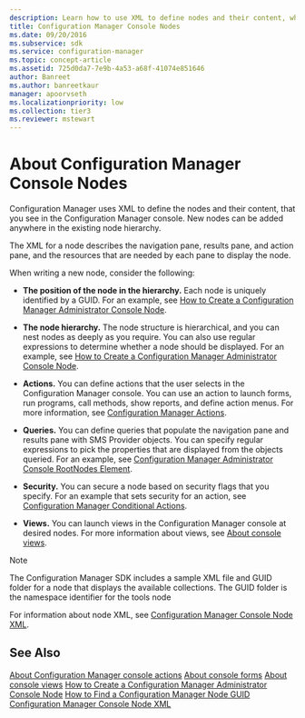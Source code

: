 ```yaml
---
description: Learn how to use XML to define nodes and their content, which you see in the Configuration Manager console.
title: Configuration Manager Console Nodes
ms.date: 09/20/2016
ms.subservice: sdk
ms.service: configuration-manager
ms.topic: concept-article
ms.assetid: 725d0da7-7e9b-4a53-a68f-41074e851646
author: Banreet
ms.author: banreetkaur
manager: apoorvseth
ms.localizationpriority: low
ms.collection: tier3
ms.reviewer: mstewart
---
```

# About Configuration Manager Console Nodes
Configuration Manager uses XML to define the nodes and their content, that you see in the Configuration Manager console. New nodes can be added anywhere in the existing node hierarchy.

 The XML for a node describes the navigation pane, results pane, and action pane, and the resources that are needed by each pane to display the node.

 When writing a new node, consider the following:

-   **The position of the node in the hierarchy.** Each node is uniquely identified by a GUID. For an example, see [How to Create a Configuration Manager Administrator Console Node](../../../../develop/core/servers/console/how-to-create-a-configuration-manager-console-node.md).

-   **The node hierarchy.** The node structure is hierarchical, and you can nest nodes as deeply as you require. You can also use regular expressions to determine whether a node should be displayed. For an example, see [How to Create a Configuration Manager Administrator Console Node](../../../../develop/core/servers/console/how-to-create-a-configuration-manager-console-node.md).

-   **Actions.** You can define actions that the user selects in the Configuration Manager console. You can use an action to launch forms, run programs, call methods, show reports, and define action menus. For more information, see [Configuration Manager Actions](../../../../develop/core/servers/console/configuration-manager-actions.md).

-   **Queries.** You can define queries that populate the navigation pane and results pane with SMS Provider objects. You can specify regular expressions to pick the properties that are displayed from the objects queried. For an example, see [Configuration Manager Administrator Console RootNodes Element](../../../../develop/core/servers/console/console-rootnodes-element.md).

-   **Security.** You can secure a node based on security flags that you specify. For an example that sets security for an action, see [Configuration Manager Conditional Actions](../../../../develop/core/servers/console/conditional-actions.md).

-   **Views.** You can launch views in the Configuration Manager console at desired nodes. For more information about views, see [About console views](about-configuration-manager-console-views.md).

> [!NOTE]
>  The Configuration Manager SDK includes a sample XML file and GUID folder for a node that displays the available collections. The GUID folder is the namespace identifier for the tools node

 For information about node XML, see [Configuration Manager Console Node XML](../../../../develop/core/servers/console/console-node-xml.md).

## See Also
 [About Configuration Manager console actions](configuration-manager-actions.md)
 [About console forms](about-configuration-manager-console-forms.md)
 [About console views](about-configuration-manager-console-views.md)
 [How to Create a Configuration Manager Administrator Console Node](../../../../develop/core/servers/console/how-to-create-a-configuration-manager-console-node.md)
 [How to Find a Configuration Manager Node GUID](../../../../develop/core/servers/console/how-to-find-a-configuration-manager-console-node-guid.md)
 [Configuration Manager Console Node XML](../../../../develop/core/servers/console/console-node-xml.md)
